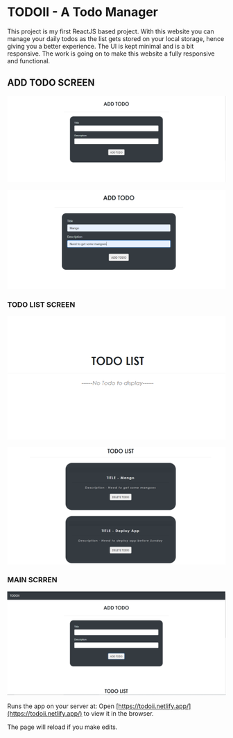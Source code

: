 # TODOII - A Todo Manager

This project is my first ReactJS based project. With this website you can manage your daily todos as the list gets stored on your local storage, hence giving you a better experience. The UI is kept minimal and is a bit responsive. The work is going on to make this website a fully responsive and functional.

## ADD TODO SCREEN
![Add Todo-1](images/add.png)

![Add Todo-2](images/add2.png)


### TODO LIST SCREEN 
![Todo-List-1](images/list1.png)

![Todo-List-2](images/list2.png)


### MAIN SCRREN 
![Todo](images/final.png)


Runs the app on your server at: 
Open [https://todoii.netlify.app/](https://todoii.netlify.app/) to view it in the browser.

The page will reload if you make edits. 
